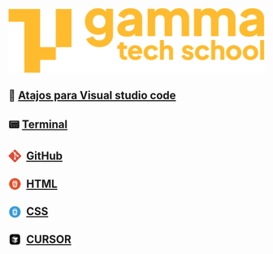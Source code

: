 ![Logo de GammaTech](./source/assets/Logo_Yellow.png)


## 📑 [Atajos para Visual studio code](./Comandos%20para%20VS%20code.md)

## 📟 [Terminal](./source/terminal/README.md)

## <img src="./source/assets/git.png" style="width: 25px; vertical-align: sub; margin-right: 10px">[GitHub](./source/github/README.md)

## <img src="./source/assets/html.png" style="width: 25px; vertical-align: sub; margin-right: 10px">[HTML](./source/html/README.md)

## <img src="./source/assets/css.png" style="width: 25px; vertical-align: sub; margin-right: 10px">[CSS](./source/css/README.md)

## <img src="./source/assets/cursor-app-icon.png" style="width: 25px; vertical-align: sub; margin-right: 10px">[CURSOR](./source/cursor/README.md)


